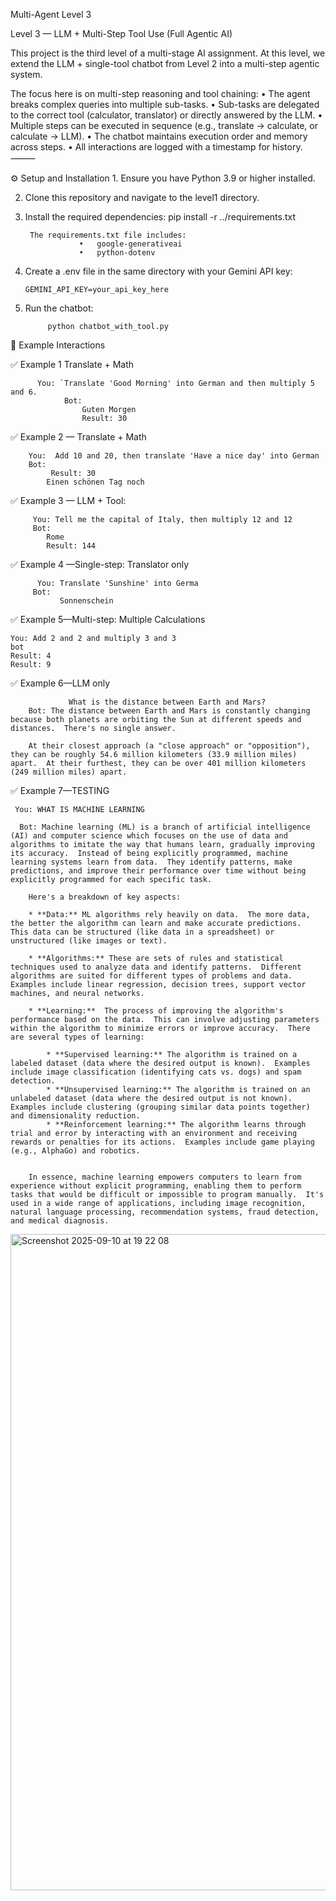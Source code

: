 Multi-Agent Level 3

Level 3 — LLM + Multi-Step Tool Use (Full Agentic AI)

This project is the third level of a multi-stage AI assignment. At this level, we extend the LLM + single-tool chatbot from Level 2 into a multi-step agentic system.

The focus here is on multi-step reasoning and tool chaining:
	•	The agent breaks complex queries into multiple sub-tasks.
	•	Sub-tasks are delegated to the correct tool (calculator, translator) or directly answered by the LLM.
	•	Multiple steps can be executed in sequence (e.g., translate → calculate, or calculate → LLM).
	•	The chatbot maintains execution order and memory across steps.
	•	All interactions are logged with a timestamp for history.
⸻

⚙️ Setup and Installation
	1.	Ensure you have Python 3.9 or higher installed.

  	
   2.	Clone this repository and navigate to the level1 directory.
	
 3.	Install the required dependencies:
            pip install -r ../requirements.txt
            
   		 The requirements.txt file includes:
                    •	google-generativeai
                    •	python-dotenv
   4.	Create a .env file in the same directory with your Gemini API key:

     		GEMINI_API_KEY=your_api_key_here
5.	Run the chatbot:

  			 python chatbot_with_tool.py



💬 Example Interactions

   ✅ Example 1 Translate + Math
		       
		  You: `Translate 'Good Morning' into German and then multiply 5 and 6.
		        Bot: 
		            Guten Morgen
		            Result: 30


 ✅ Example 2 — Translate + Math     

        You:  Add 10 and 20, then translate 'Have a nice day' into German
        Bot: 
             Result: 30
            Einen schönen Tag noch

✅ Example 3 — LLM + Tool:

         You: Tell me the capital of Italy, then multiply 12 and 12
         Bot: 
            Rome
            Result: 144
✅ Example 4 —Single-step: Translator only     
        	
		  You: Translate 'Sunshine' into Germa
         Bot:
               Sonnenschein

✅ Example 5—Multi-step: Multiple Calculations
	
 	You: Add 2 and 2 and multiply 3 and 3
	bot
 	Result: 4
	Result: 9
 ✅ Example 6—LLM only

		 		 What is the distance between Earth and Mars?
		Bot: The distance between Earth and Mars is constantly changing because both planets are orbiting the Sun at different speeds and distances.  There's no single answer.
		
		At their closest approach (a "close approach" or "opposition"), they can be roughly 54.6 million kilometers (33.9 million miles) apart.  At their furthest, they can be over 401 million kilometers (249 million miles) apart.

✅ Example 7—TESTING
					
	 You: WHAT IS MACHINE LEARNING
						
	  Bot: Machine learning (ML) is a branch of artificial intelligence (AI) and computer science which focuses on the use of data and algorithms to imitate the way that humans learn, gradually improving its accuracy.  Instead of being explicitly programmed, machine learning systems learn from data.  They identify patterns, make predictions, and improve their performance over time without being explicitly programmed for each specific task.
		
		Here's a breakdown of key aspects:
		
		* **Data:** ML algorithms rely heavily on data.  The more data, the better the algorithm can learn and make accurate predictions.  This data can be structured (like data in a spreadsheet) or unstructured (like images or text).
		
		* **Algorithms:** These are sets of rules and statistical techniques used to analyze data and identify patterns.  Different algorithms are suited for different types of problems and data.  Examples include linear regression, decision trees, support vector machines, and neural networks.
		
		* **Learning:**  The process of improving the algorithm's performance based on the data.  This can involve adjusting parameters within the algorithm to minimize errors or improve accuracy.  There are several types of learning:
		
		    * **Supervised learning:** The algorithm is trained on a labeled dataset (data where the desired output is known).  Examples include image classification (identifying cats vs. dogs) and spam detection.
		    * **Unsupervised learning:** The algorithm is trained on an unlabeled dataset (data where the desired output is not known).  Examples include clustering (grouping similar data points together) and dimensionality reduction.
		    * **Reinforcement learning:** The algorithm learns through trial and error by interacting with an environment and receiving rewards or penalties for its actions.  Examples include game playing (e.g., AlphaGo) and robotics.
		
		
		In essence, machine learning empowers computers to learn from experience without explicit programming, enabling them to perform tasks that would be difficult or impossible to program manually.  It's used in a wide range of applications, including image recognition, natural language processing, recommendation systems, fraud detection, and medical diagnosis.
		
		
<img width="1680" height="1050" alt="Screenshot 2025-09-10 at 19 22 08" src="https://github.com/user-attachments/assets/1a2c3058-09d4-476a-9025-50d9e74f9364" />

		 
		
